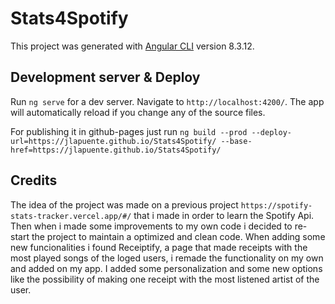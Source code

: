 # Stats4Spotify

This project was generated with [Angular CLI](https://github.com/angular/angular-cli) version 8.3.12.

## Development server & Deploy

Run `ng serve` for a dev server. Navigate to `http://localhost:4200/`. The app will automatically reload if you change any of the source files.

For publishing it in github-pages just run `ng build --prod --deploy-url=https://jlapuente.github.io/Stats4Spotify/ --base-href=https://jlapuente.github.io/Stats4Spotify/`

## Credits

The idea of the project was made on a previous project `https://spotify-stats-tracker.vercel.app/#/` that i made in order to learn the Spotify Api.
Then when i made some improvements to my own code i decided to re-start the project to maintain a optimized and clean code.
When adding some new funcionalities i found Receiptify, a page that made receipts with the most played songs of the loged users, i remade the functionality on my own and added on my app.
I added some personalization and some new options like the possibility of making one receipt with the most listened artist of the user.
